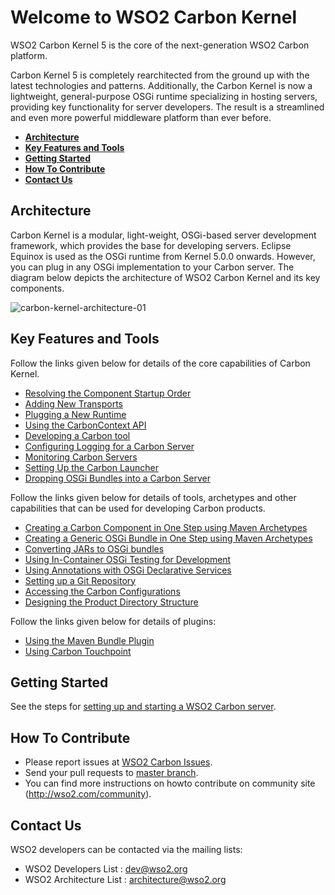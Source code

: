 # Welcome to WSO2 Carbon Kernel
WSO2 Carbon Kernel 5 is the core of the next-generation WSO2 Carbon platform. 

Carbon Kernel 5 is completely rearchitected from the ground up with the latest technologies and patterns. Additionally, the Carbon Kernel is now a lightweight, general-purpose OSGi runtime specializing in hosting servers, providing key functionality for server developers. The result is a streamlined and even more powerful middleware platform than ever before.

* **[Architecture](#architecture)**
* **[Key Features and Tools](#key-features-and-tools)**
* **[Getting Started](#getting-started)**
* **[How To Contribute](#how-to-contribute)**
* **[Contact Us](#contact-us)**

## Architecture
Carbon Kernel is a modular, light-weight, OSGi-based server development framework, which provides the base for developing servers. Eclipse Equinox is used as the OSGi runtime from Kernel 5.0.0 onwards. However, you can plug in any OSGi implementation to your Carbon server. The diagram below depicts the architecture of WSO2 Carbon Kernel and its key components.

![carbon-kernel-architecture-01](https://cloud.githubusercontent.com/assets/21237558/20616347/939893b6-b307-11e6-882f-4c3f302ada0c.png)

## Key Features and Tools
Follow the links given below for details of the core capabilities of Carbon Kernel.

* [Resolving the Component Startup Order](docs/KernelFeatures/ResolvingtheComponentStartupOrder.md)
* [Adding New Transports](docs/KernelFeatures/AddingNewTransports.md)
* [Plugging a New Runtime](docs/KernelFeatures/PluggingaNewRuntime.md)
* [Using the CarbonContext API](docs/KernelFeatures/UsingtheCarbonContext.md)
* [Developing a Carbon tool](docs/KernelFeatures/DevelopingaCarbonTool.md)
* [Configuring Logging for a Carbon Server](docs/KernelFeatures/ConfiguringLogging.md)
* [Monitoring Carbon Servers](docs/KernelFeatures/MonitoringCarbonServers.md)
* [Setting Up the Carbon Launcher](docs/KernelFeatures/SettingUptheCarbonLauncher.md)
* [Dropping OSGi Bundles into a Carbon Server](docs/KernelFeatures/DroppingOSGiBundlesintoaCarbonServer.md)

Follow the links given below for details of tools, archetypes and other capabilities that can be used for developing Carbon products.

* [Creating a Carbon Component in One Step using Maven Archetypes](docs/DeveloperTools/UsingMavenArchetypes.md#creating-a-carbon-component-in-one-step)
* [Creating a Generic OSGi Bundle in One Step using Maven Archetypes](docs/DeveloperTools/UsingMavenArchetypes.md#creating-a-generic-osgi-bundle-in-one-step)
* [Converting JARs to OSGi bundles](docs/DeveloperTools/ConvertingJARsToOSGiBundles.md)
* [Using In-Container OSGi Testing for Development](docs/DeveloperTools/UsingIn-ContainerOSGiTesting.md)
* [Using Annotations with OSGi Declarative Services](docs/DeveloperTools/UsingAnnotationswithOSGiDeclarativeServices.md)
* [Setting up a Git Repository](docs/DeveloperTools/SettingUpaGitRepository.md)
* [Accessing the Carbon Configurations](docs/DeveloperTools/AccessingCarbonConfigs.md)
* [Designing the Product Directory Structure](docs/DeveloperTools/DesigningProductDirectoryStructure.md) 

Follow the links given below for details of plugins:

* [Using the Maven Bundle Plugin](docs/DeveloperTools/UsingtheMavenBundlePlugin.md)
* [Using Carbon Touchpoint](docs/DeveloperTools/UsingCarbonTouchpoint.md)

## Getting Started
See the steps for [setting up and starting a WSO2 Carbon server](docs/GettingStarted.md).

## How To Contribute
* Please report issues at [WSO2 Carbon Issues](https://github.com/wso2/carbon-kernel/issues).
* Send your pull requests to [master branch](https://github.com/wso2/carbon-kernel/tree/master).
* You can find more instructions on howto contribute on community site (http://wso2.com/community).

## Contact Us
WSO2 developers can be contacted via the mailing lists:
* WSO2 Developers List : dev@wso2.org
* WSO2 Architecture List : architecture@wso2.org
